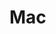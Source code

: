 # Mac

[Mac OS之程序员]: https://www.kancloud.cn/chandler/mac_os/480595    "Mac OS"

[Mac OS X 配置指南]: https://wild-flame.github.io/guides/
